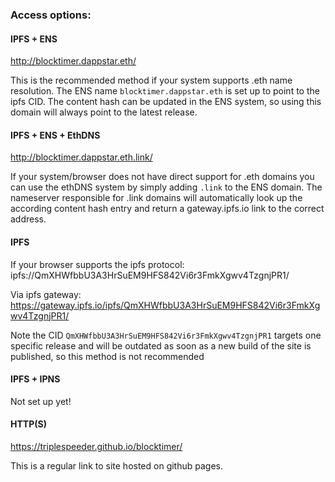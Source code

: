 ### Access options:

#### IPFS + ENS
http://blocktimer.dappstar.eth/

This is the recommended method if your system supports .eth name resolution. The ENS name 
```blocktimer.dappstar.eth``` is set up to point to the ipfs CID. The content hash
can be updated in the ENS system, so using this domain will always point to the latest release.

#### IPFS + ENS + EthDNS
http://blocktimer.dappstar.eth.link/

If your system/browser does not have direct support for .eth domains you can use the ethDNS
system by simply adding ```.link``` to the ENS domain. The nameserver responsible for .link
domains will automatically look up the according content hash entry and return a gateway.ipfs.io
link to the correct address.  

#### IPFS
If your browser supports the ipfs protocol: ipfs://QmXHWfbbU3A3HrSuEM9HFS842Vi6r3FmkXgwv4TzgnjPR1/

Via ipfs gateway: https://gateway.ipfs.io/ipfs/QmXHWfbbU3A3HrSuEM9HFS842Vi6r3FmkXgwv4TzgnjPR1/

Note the CID ```QmXHWfbbU3A3HrSuEM9HFS842Vi6r3FmkXgwv4TzgnjPR1``` targets one specific
release and will be outdated as soon as a new build of the site is published, so this method is not recommended

#### IPFS + IPNS
Not set up yet!

#### HTTP(S)
https://triplespeeder.github.io/blocktimer/

This is a regular link to site hosted on github pages.

